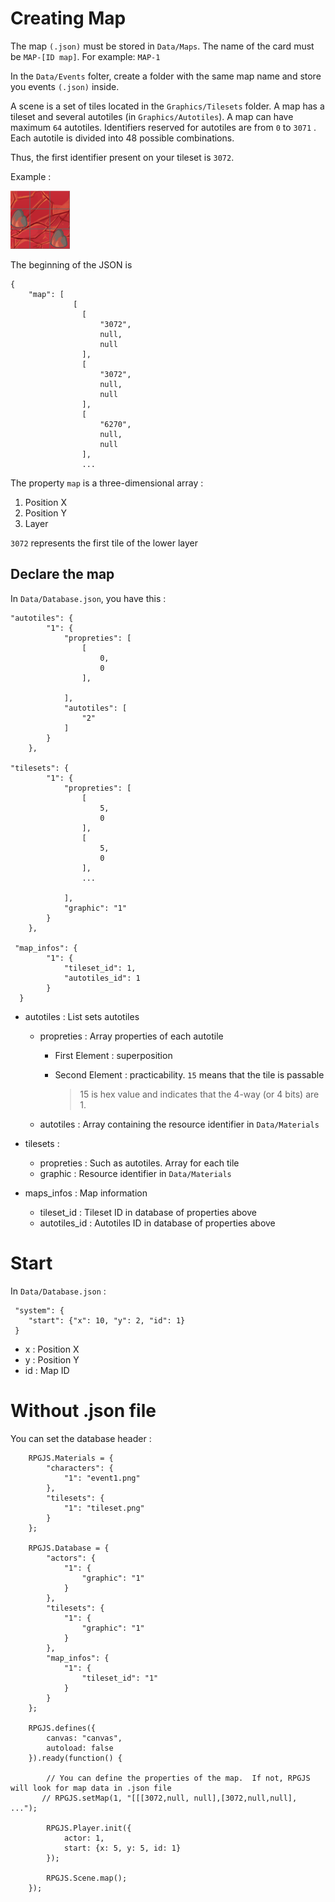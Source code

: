 # Creating Map

The map `(.json)` must be stored in `Data/Maps`. The name of the card must be `MAP-[ID map]`. For example: `MAP-1`

In the `Data/Events` folter, create a folder with the same map name and store you events `(.json)` inside.

A scene is a set of tiles located in the `Graphics/Tilesets` folder. A map has a tileset and several autotiles (in `Graphics/Autotiles`). A map can have maximum `64` autotiles. Identifiers reserved for autotiles are from `0` to `3071`
. Each autotile is divided into 48 possible combinations.

Thus, the first identifier present on your tileset is `3072`.

Example :

![](images/map.png)

The beginning of the JSON is

    {
        "map": [
                  [
                    [
                        "3072",
                        null,
                        null
                    ],
                    [
                        "3072",
                        null,
                        null
                    ],
                    [
                        "6270",
                        null,
                        null
                    ],
                    ...
                 
      
The property `map` is a three-dimensional array :

1. Position X
2. Position Y
3. Layer

`3072` represents the first tile of the lower layer

## Declare the map

In `Data/Database.json`, you have this :


    "autotiles": {
            "1": {
                "propreties": [
                    [
                        0,
                        0
                    ],
                  
                ],
                "autotiles": [
                    "2"
                ]
            }
        },
    
    "tilesets": {
            "1": {
                "propreties": [
                    [
                        5,
                        0
                    ],
                    [
                        5,
                        0
                    ],
                    ...
                 
                ],
                "graphic": "1"
            }
        },
    
     "map_infos": {
            "1": {
                "tileset_id": 1,
                "autotiles_id": 1
            }
      }

- autotiles : List sets autotiles
    - propreties : Array properties of each autotile
        - First Element : superposition
        - Second Element : practicability. `15` means that the tile is passable

            > 15 is hex value and indicates that the 4-way (or 4 bits) are 1.

    - autotiles : Array containing the resource identifier in `Data/Materials`

   
- tilesets : 
     - propreties : Such as autotiles. Array for each tile
     - graphic : Resource identifier in `Data/Materials`

- maps_infos : Map information
    - tileset_id : Tileset ID in database of properties above
    - autotiles_id : Autotiles ID in database of properties above

# Start

In `Data/Database.json` :

     "system": {
        "start": {"x": 10, "y": 2, "id": 1}
     }

- x : Position X
- y : Position Y
- id : Map ID

# Without .json file

You can set the database header : 

        RPGJS.Materials = {
			"characters": {
				"1": "event1.png"
			},
			"tilesets": {
				"1": "tileset.png"
			}
		};
	
		RPGJS.Database = {
			"actors": {
				"1": {
					"graphic": "1"
				}
			},
			"tilesets": {
				"1": {
					"graphic": "1"
				}
			},
			"map_infos": {		
				"1": {
					"tileset_id": "1"
				}
			}
		};
	
		RPGJS.defines({
			canvas: "canvas",
			autoload: false
		}).ready(function() {

            // You can define the properties of the map.  If not, RPGJS will look for map data in .json file
           // RPGJS.setMap(1, "[[[3072,null, null],[3072,null,null], ...");
		
			RPGJS.Player.init({
				actor: 1,
				start: {x: 5, y: 5, id: 1}
			});
			
			RPGJS.Scene.map();
		});



